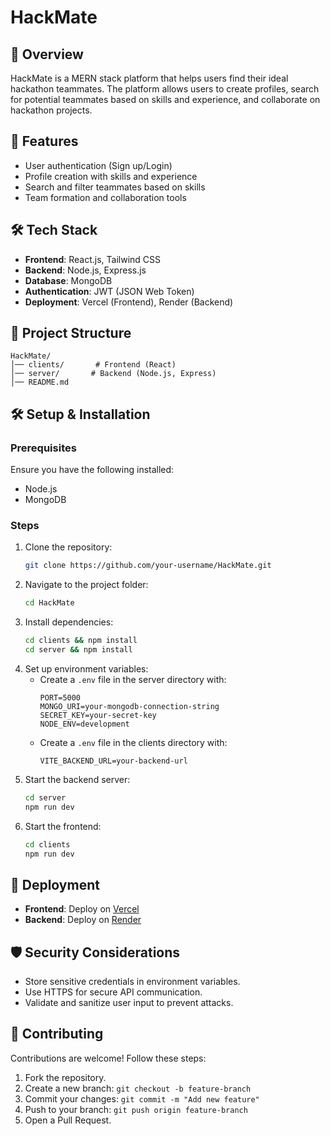 # HackMate

## 🚀 Overview
HackMate is a MERN stack platform that helps users find their ideal hackathon teammates. The platform allows users to create profiles, search for potential teammates based on skills and experience, and collaborate on hackathon projects.

## 📌 Features
- User authentication (Sign up/Login)
- Profile creation with skills and experience
- Search and filter teammates based on skills
- Team formation and collaboration tools

## 🛠️ Tech Stack
- **Frontend**: React.js, Tailwind CSS
- **Backend**: Node.js, Express.js
- **Database**: MongoDB
- **Authentication**: JWT (JSON Web Token)
- **Deployment**: Vercel (Frontend), Render (Backend)

## 📂 Project Structure
```
HackMate/
│── clients/       # Frontend (React)
│── server/       # Backend (Node.js, Express)
│── README.md
```

## 🛠️ Setup & Installation
### Prerequisites
Ensure you have the following installed:
- Node.js
- MongoDB

### Steps
1. Clone the repository:
   ```bash
   git clone https://github.com/your-username/HackMate.git
   ```
2. Navigate to the project folder:
   ```bash
   cd HackMate
   ```
3. Install dependencies:
   ```bash
   cd clients && npm install
   cd server && npm install
   ```
4. Set up environment variables:
   - Create a `.env` file in the server directory with:
     ```env
     PORT=5000
     MONGO_URI=your-mongodb-connection-string
     SECRET_KEY=your-secret-key
     NODE_ENV=development
     ```
   - Create a `.env` file in the clients directory with:
     ```env
     VITE_BACKEND_URL=your-backend-url
     ```
5. Start the backend server:
   ```bash
   cd server
   npm run dev
   ```
6. Start the frontend:
   ```bash
   cd clients
   npm run dev
   ```

## 🚀 Deployment
- **Frontend**: Deploy on [Vercel](https://vercel.com/)
- **Backend**: Deploy on [Render](https://render.com/)

## 🛡️ Security Considerations
- Store sensitive credentials in environment variables.
- Use HTTPS for secure API communication.
- Validate and sanitize user input to prevent attacks.

## 🤝 Contributing
Contributions are welcome! Follow these steps:
1. Fork the repository.
2. Create a new branch: `git checkout -b feature-branch`
3. Commit your changes: `git commit -m "Add new feature"`
4. Push to your branch: `git push origin feature-branch`
5. Open a Pull Request.
